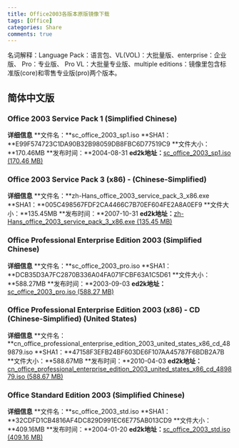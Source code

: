 ```yaml
---
title: Office2003各版本原版镜像下载
tags: [Office]
categories: Share
comments: true
---
```

名词解释：Language Pack：语言包、VL(VOL)：大批量版、enterprise：企业版、 Pro：专业版、 Pro VL：大批量专业版、multiple editions：镜像里包含标准版(core)和零售专业版(pro)两个版本。
<!--more-->
## 简体中文版
### Office 2003 Service Pack 1 (Simplified Chinese) 
**详细信息**
**文件名：**sc_office_2003_sp1.iso
**SHA1：**E99F574723C1DA90B32B98059DB8FBC6D77519C9
**文件大小：**170.46MB
**发布时间：**2004-08-31
**ed2k地址：**[sc_office_2003_sp1.iso (170.46 MB)](ed2k://|file|sc_office_2003_sp1.iso|178737152|EF78B5CB9177651E54A5159F1D6E1E2A|/)


### Office 2003 Service Pack 3 (x86) - (Chinese-Simplified) 
**详细信息**
**文件名：**zh-Hans_office_2003_service_pack_3_x86.exe
**SHA1：**005C498567FDF2CA4466C7B70EF604FE2A8A0EF9
**文件大小：**135.45MB
**发布时间：**2007-10-31
**ed2k地址：**[zh-Hans_office_2003_service_pack_3_x86.exe (135.45 MB)](ed2k://|file|zh-Hans_office_2003_service_pack_3_x86.exe|142028200|93157828F4CDA043AD266EC492599111|/)


### Office Professional Enterprise Edition 2003 (Simplified Chinese) 
**详细信息**
**文件名：**sc_office_2003_pro.iso
**SHA1：**DCB35D3A7FC2870B336A04FA071FCBF63A1C5D61
**文件大小：**588.27MB
**发布时间：**2003-09-03
**ed2k地址：**[sc_office_2003_pro.iso (588.27 MB)](ed2k://|file|sc_office_2003_pro.iso|616847360|AB7DEC602B533F9DF8A04AAB1B27C213|/)


### Office Professional Enterprise Edition 2003 (x86) - CD (Chinese-Simplified) (United States) 
**详细信息**
**文件名：**cn_office_professional_enterprise_edition_2003_united_states_x86_cd_489879.iso
**SHA1：**47158F3EFB24BF603DE6F107AA45787F6BDB2A7B
**文件大小：**588.67MB
**发布时间：**2010-04-03
**ed2k地址：**[cn_office_professional_enterprise_edition_2003_united_states_x86_cd_489879.iso (588.67 MB)](ed2k://|file|cn_office_professional_enterprise_edition_2003_united_states_x86_cd_489879.iso|617261056|27234A4199A4F2B9A9FA019C2CE9FE5B|/)


### Office Standard Edition 2003 (Simplified Chinese) 
**详细信息**
**文件名：**sc_office_2003_std.iso
**SHA1：**32CDFD1CB4816AF4DC829D991EC6E775AB013CD9
**文件大小：**409.16MB
**发布时间：**2004-01-20
**ed2k地址：**[sc_office_2003_std.iso (409.16 MB)](ed2k://|file|sc_office_2003_std.iso|429031424|DB59D0F8CC31EF72CC15D675FC9B7C34|/)

